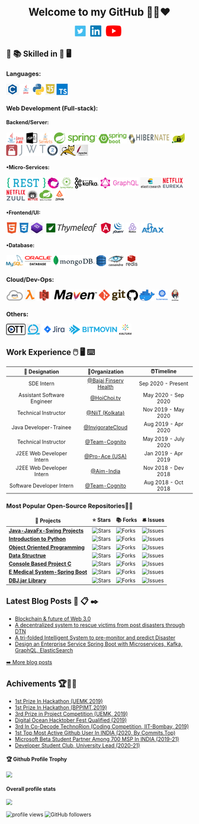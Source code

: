 ﻿
<h1 align="center"> Welcome to my GitHub 👨‍💻❤️</h1>
  
<!--
[![HitCount](http://hits.dwyl.com/Mr-PerFectt/Mr-PerFectt.svg)](http://hits.dwyl.com/Mr-PerFectt/Mr-PerFectt)
<b>- Platform:</b>
# Hi, I'm Santanu Kumar Paikaray 👋:man_technologist:
### Platform
<code><img src="https://raw.githubusercontent.com/Mr-PerFectt/Mr-PerFectt/master/img/platform/linux.png" height="30"></code>
<code><img src="https://raw.githubusercontent.com/Mr-PerFectt/Mr-PerFectt/master/img/platform/windows.jpg" height="30"></code>
<img src="https://gpvc.arturio.dev/Mr-PerFectt" alt="profile views"/> (https://visitor-badge.glitch.me/badge?page_id=Mr-PerFectt.Mr-PerFectt --->

<!--<img src="https://raw.githubusercontent.com/Mr-PerFectt/Mr-PerFectt/master/frame.jpg" > -->
<p align="center">
<a href="https://twitter.com/PaikaraySantanu"><img height="30" src="https://raw.githubusercontent.com/Mr-PerFectt/Mr-PerFectt/master/img/social/t.jpg"></a>&nbsp;&nbsp;
<a href="https://www.linkedin.com/in/santanu-kumar-paikaray-989a181a6/"><img height="30" src="https://raw.githubusercontent.com/Mr-PerFectt/Mr-PerFectt/master/img/social/l.png"></a>&nbsp;&nbsp;
<a href="https://www.youtube.com/channel/UC44Igj1mSwOYsfQo6VUfr9g"><img height="30" src="https://raw.githubusercontent.com/Mr-PerFectt/Mr-PerFectt/master/img/social/Yt.png"></a>&nbsp;&nbsp;

  


## :open_book: :books: Skilled in :closed_book: :desktop_computer:


### Languages:
<code><img src="https://raw.githubusercontent.com/Mr-PerFectt/Mr-PerFectt/master/img/pl/c.png" height="30"></code>
<code><img src="https://raw.githubusercontent.com/Mr-PerFectt/Mr-PerFectt/master/img/pl/java.png" height="30"></code>
<code><img src="https://raw.githubusercontent.com/Mr-PerFectt/Mr-PerFectt/master/img/pl/python.png" height="30"></code>
<code><img src="https://raw.githubusercontent.com/Mr-PerFectt/Mr-PerFectt/master/img/pl/js.png" height="30"></code>
<code><img src="https://raw.githubusercontent.com/Mr-PerFectt/Mr-PerFectt/master/img/pl/ts.png" height="30"></code>

### Web Development (Full-stack):

#### Backend/Server:
<code><img src="https://raw.githubusercontent.com/Mr-PerFectt/Mr-PerFectt/master/img/web/backend/j2ee.png" height="30"></code>
<code><img src="https://raw.githubusercontent.com/Mr-PerFectt/Mr-PerFectt/master/img/web/backend/jsp.png" height="30"></code>
<code><img src="https://raw.githubusercontent.com/Mr-PerFectt/Mr-PerFectt/master/img/web/backend/servlet.png" height="30"></code>
<code><img src="https://raw.githubusercontent.com/Mr-PerFectt/Mr-PerFectt/master/img/web/backend/spring-1.png" height="30"></code>
<code><img src="https://raw.githubusercontent.com/Mr-PerFectt/Mr-PerFectt/master/img/web/backend/spring-boot.png" height="30"></code>
<code><img src="https://raw.githubusercontent.com/Mr-PerFectt/Mr-PerFectt/master/img/web/backend/hibernate.jpeg" height="30"></code>
<code><img src="https://raw.githubusercontent.com/Mr-PerFectt/Mr-PerFectt/master/img/web/security/security.png" height="30"></code>
<code><img src="https://raw.githubusercontent.com/Mr-PerFectt/Mr-PerFectt/master/img/web/security/ldap.png" height="30"></code>
<code><img src="https://raw.githubusercontent.com/Mr-PerFectt/Mr-PerFectt/master/img/web/security/jwt.png" height="30"></code>
<code><img src="https://raw.githubusercontent.com/Mr-PerFectt/Mr-PerFectt/master/img/web/security/oauth.png" height="30"></code>
<code><img src="https://raw.githubusercontent.com/Mr-PerFectt/Mr-PerFectt/master/img/web/backend/tomcat.jpg" height="30"></code>

#### •Micro-Services:
<code><img src="https://raw.githubusercontent.com/Mr-PerFectt/Mr-PerFectt/master/img/web/ms/rest.png" height="30"></code>
<code><img src="https://raw.githubusercontent.com/Mr-PerFectt/Mr-PerFectt/master/img/web/ms/rx.png" height="30"></code>
<code><img src="https://raw.githubusercontent.com/Mr-PerFectt/Mr-PerFectt/master/img/web/ms/webflux.jpg" height="30"></code>
<code><img src="https://raw.githubusercontent.com/Mr-PerFectt/Mr-PerFectt/master/img/web/ms/kafka.png" height="30"></code>
<code><img src="https://raw.githubusercontent.com/Mr-PerFectt/Mr-PerFectt/master/img/web/ms/graphql.png" height="30"></code>
<code><img src="https://raw.githubusercontent.com/Mr-PerFectt/Mr-PerFectt/master/img/web/ms/elastic.png" height="30"></code>
<code><img src="https://raw.githubusercontent.com/Mr-PerFectt/Mr-PerFectt/master/img/web/ms/eureka.png" height="30"></code>
<code><img src="https://raw.githubusercontent.com/Mr-PerFectt/Mr-PerFectt/master/img/web/ms/zuul.png" height="30"></code>
<code><img src="https://raw.githubusercontent.com/Mr-PerFectt/Mr-PerFectt/master/img/web/ms/hystrix.jpg" height="30"></code>
<code><img src="https://raw.githubusercontent.com/Mr-PerFectt/Mr-PerFectt/master/img/web/ms/seluth.png" height="30"></code>
<code><img src="https://raw.githubusercontent.com/Mr-PerFectt/Mr-PerFectt/master/img/web/ms/zipkin.png" height="30"></code>

#### •Frontend/UI:
<code><img src="https://raw.githubusercontent.com/Mr-PerFectt/Mr-PerFectt/master/img/web/ui/html.png" height="30"></code>
<code><img src="https://raw.githubusercontent.com/Mr-PerFectt/Mr-PerFectt/master/img/web/ui/css.png" height="30"></code>
<code><img src="https://raw.githubusercontent.com/Mr-PerFectt/Mr-PerFectt/master/img/web/ui/bt.jpg" height="30"></code>
<code><img src="https://raw.githubusercontent.com/Mr-PerFectt/Mr-PerFectt/master/img/web/ui/thymeleaf.png" height="30"></code>
<code><img src="https://raw.githubusercontent.com/Mr-PerFectt/Mr-PerFectt/master/img/web/ui/angular.jpg" height="30"></code>
<code><img src="https://raw.githubusercontent.com/Mr-PerFectt/Mr-PerFectt/master/img/web/ui/jq.jpg" height="30"></code>
<code><img src="https://raw.githubusercontent.com/Mr-PerFectt/Mr-PerFectt/master/img/web/ui/redux.png" height="30"></code>
<code><img src="https://raw.githubusercontent.com/Mr-PerFectt/Mr-PerFectt/master/img/web/ui/ajax.png" height="30"></code>

#### •Database:
<code><img src="https://raw.githubusercontent.com/Mr-PerFectt/Mr-PerFectt/master/img/db/mysql1.png" height="30"></code>
<code><img src="https://raw.githubusercontent.com/Mr-PerFectt/Mr-PerFectt/master/img/db/oracle.png" height="30"></code>
<code><img src="https://raw.githubusercontent.com/Mr-PerFectt/Mr-PerFectt/master/img/db/mongo.png" height="30"></code>
<code><img src="https://raw.githubusercontent.com/Mr-PerFectt/Mr-PerFectt/master/img/db/dy.png" height="30"></code>
<code><img src="https://raw.githubusercontent.com/Mr-PerFectt/Mr-PerFectt/master/img/db/cas.png" height="30"></code>
<code><img src="https://raw.githubusercontent.com/Mr-PerFectt/Mr-PerFectt/master/img/db/redis.png" height="30"></code>

### Cloud/Dev-Ops:
<code><img src="https://raw.githubusercontent.com/Mr-PerFectt/Mr-PerFectt/master/img/cloud/aws.png" height="30"></code>
<code><img src="https://raw.githubusercontent.com/Mr-PerFectt/Mr-PerFectt/master/img/cloud/lambda.png" height="30"></code>
<code><img src="https://raw.githubusercontent.com/Mr-PerFectt/Mr-PerFectt/master/img/cloud/s3.png" height="30"></code>
<code><img src="https://raw.githubusercontent.com/Mr-PerFectt/Mr-PerFectt/master/img/cloud/maven.png" height="30"></code>
<code><img src="https://raw.githubusercontent.com/Mr-PerFectt/Mr-PerFectt/master/img/cloud/git.png" height="30"></code>
<code><img src="https://raw.githubusercontent.com/Mr-PerFectt/Mr-PerFectt/master/img/cloud/github.png" height="30"></code>
<code><img src="https://raw.githubusercontent.com/Mr-PerFectt/Mr-PerFectt/master/img/cloud/docker.png" height="30"></code>
<code><img src="https://raw.githubusercontent.com/Mr-PerFectt/Mr-PerFectt/master/img/cloud/ku.jpg" height="30"></code>
<code><img src="https://raw.githubusercontent.com/Mr-PerFectt/Mr-PerFectt/master/img/cloud/jenkins.jpg" height="30"></code>

### Others:
<code><img src="https://raw.githubusercontent.com/Mr-PerFectt/Mr-PerFectt/master/img/other/ott.png" height="30"></code>
<code><img src="https://raw.githubusercontent.com/Mr-PerFectt/Mr-PerFectt/master/img/other/agile.jpg" height="30"></code>
<code><img src="https://raw.githubusercontent.com/Mr-PerFectt/Mr-PerFectt/master/img/other/jira.png" height="30"></code>
<code><img src="https://raw.githubusercontent.com/Mr-PerFectt/Mr-PerFectt/master/img/other/bitmovin.png" height="30"></code>
<code><img src="https://raw.githubusercontent.com/Mr-PerFectt/Mr-PerFectt/master/img/other/kaltura.png" height="30"></code>


## Work Experience :computer_mouse: :desktop_computer: :keyboard:

| 💼 Designation |  🏢Organization | ⏰Timeline  |
| :-: | :-: | :-: |
| SDE Intern | [@Bajaj Finserv Health](https://www.bajajfinservhealth.in/) | Sep 2020 - Present |
| Assistant Software Engineer | [@HoiChoi.tv](https://www.hoichoi.tv/) | May 2020 - Sep 2020 |
| Technical Instructor | [@NiiT (Kolkata)](https://www.linkedin.com/posts/soumyadip-chowdhury_trainer-java-web-activity-6619275621568737280-dpDR) | Nov 2019 - May 2020 |
| Java Developer-Trainee | [@InvigorateCloud](https://invigoratecloud.com/) | Aug 2019 - Apr 2020 |
| Technical Instructor | [@Team-Cognito](https://www.linkedin.com/posts/soumyadip-chowdhury_trainer-summertraining-webapplicationdevelopment-activity-6552178927043997696-FhR3) | May 2019 - July 2020 |
| J2EE Web Developer Intern | [@Pro-Ace (USA)](https://lightningspeedmatchmaker.com/#our-team) | Jan 2019 - Apr 2019 |
| J2EE Web Developer Intern | [@Aim-India](http://www.aimindia.org.in) | Nov 2018 - Dev 2018 |
| Software Developer Intern | [@Team-Cognito]() | Aug 2018 - Oct 2018 |

<h3>Most Popular Open-Source Repositories🔺👑</h3>
<table>
  <thead align="center">
    <tr border: none;>
      <td><b>🎁 Projects</b></td>
      <td><b>⭐ Stars</b></td>
      <td><b>📚 Forks</b></td>
	 <td><b>🛎 Issues</b></td>
    </tr>
  </thead>
  <tbody>
  <tr>
	    <td><a href="https://github.com/Mr-PerFectt/Java-JavaFx-Swing-Projects-Desktop-Application-GUI-Software"><b>Java-JavaFx-Swing Projects</b></a></td>
      <td><img alt="Stars" src="https://img.shields.io/github/stars/Mr-PerFectt/Java-JavaFx-Swing-Projects-Desktop-Application-GUI-Software?style=flat-round&labelColor=343b41"/></td>
      <td><img alt="Forks" src="https://img.shields.io/github/forks/Mr-PerFectt/Java-JavaFx-Swing-Projects-Desktop-Application-GUI-Software?style=flat-round&labelColor=343b41"/></td>
      <td><img alt="Issues" src="https://img.shields.io/github/issues/Mr-PerFectt/Java-JavaFx-Swing-Projects-Desktop-Application-GUI-Software?style=flat-round&labelColor=343b41"/></td>
     </tr>
	 <tr>
	    <td><a href="https://github.com/Mr-PerFectt/Introduction-to-Python"><b>Introduction to Python</b></a></td>
      <td><img alt="Stars" src="https://img.shields.io/github/stars/Mr-PerFectt/Introduction-to-Python?style=flat-round&labelColor=343b41"/></td>
      <td><img alt="Forks" src="https://img.shields.io/github/forks/Mr-PerFectt/Introduction-to-Python?style=flat-round&labelColor=343b41"/></td>
 <td><img alt="Issues" src="https://img.shields.io/github/issues/Mr-PerFectt/Introduction-to-Python?style=flat-round&labelColor=343b41"/></td>    </tr>
	  	 <tr>
	    <td><a href="https://github.com/Mr-PerFectt/Object-Oriented-Programming-Using-Python"><b>Object Oriented Programming</b></a></td>
      <td><img alt="Stars" src="https://img.shields.io/github/stars/Mr-PerFectt/Object-Oriented-Programming-Using-Python?style=flat-round&labelColor=343b41"/></td>
      <td><img alt="Forks" src="https://img.shields.io/github/forks/Mr-PerFectt/Object-Oriented-Programming-Using-Python?style=flat-round&labelColor=343b41"/></td>
 <td><img alt="Issues" src="https://img.shields.io/github/issues/Mr-PerFectt/Object-Oriented-Programming-Using-Python?style=flat-round&labelColor=343b41"/></td>    </tr>
 <tr>
	  <tr>
	    <td><a href="https://github.com/Mr-PerFectt/Data-Structure-and-Algorithm-Using-Python"><b>Data Structrue</b></a></td>
      <td><img alt="Stars" src="https://img.shields.io/github/stars/Mr-PerFectt/Data-Structure-and-Algorithm-Using-Python?style=flat-round&labelColor=343b41"/></td>
      <td><img alt="Forks" src="https://img.shields.io/github/forks/Mr-PerFectt/Data-Structure-and-Algorithm-Using-Python?style=flat-round&labelColor=343b41"/></td>
 <td><img alt="Issues" src="https://img.shields.io/github/issues/Mr-PerFectt/Data-Structure-and-Algorithm-Using-Python?style=flat-round&labelColor=343b41"/></td>    </tr>
 	  <tr>
	    <td><a href="https://github.com/Mr-PerFectt/Console-Based-Projects-C"><b>Console Based Project C</b></a></td>
      <td><img alt="Stars" src="https://img.shields.io/github/stars/Mr-PerFectt/Console-Based-Projects-C?style=flat-round&labelColor=343b41"/></td>
      <td><img alt="Forks" src="https://img.shields.io/github/forks/Mr-PerFectt/Console-Based-Projects-C?style=flat-round&labelColor=343b41"/></td>
 <td><img alt="Issues" src="https://img.shields.io/github/issues/Mr-PerFectt/Console-Based-Projects-C?style=flat-round&labelColor=343b41"/></td>    </tr>
 		 <tr>
	    <td><a href="https://github.com/Mr-PerFectt/E-Medical-System-Web-Project-Using-Spring-Boot-Security-JPA-Rest-Thymeleaf-HQL"><b>E Medical System-Spring Boot</b></a></td>
      <td><img alt="Stars" src="https://img.shields.io/github/stars/Mr-PerFectt/E-Medical-System-Web-Project-Using-Spring-Boot-Security-JPA-Rest-Thymeleaf-HQL?style=flat-round&labelColor=343b41"/></td>
      <td><img alt="Forks" src="https://img.shields.io/github/forks/Mr-PerFectt/E-Medical-System-Web-Project-Using-Spring-Boot-Security-JPA-Rest-Thymeleaf-HQL?style=flat-round&labelColor=343b41"/></td>
 <td><img alt="Issues" src="https://img.shields.io/github/issues/Mr-PerFectt/E-Medical-System-Web-Project-Using-Spring-Boot-Security-JPA-Rest-Thymeleaf-HQL?style=flat-round&labelColor=343b41"/></td>    </tr>
	   <tr>
	    <td><a href="https://github.com/Mr-PerFectt/DBJ.jar"><b>DBJ.jar Library</b></a></td>
      <td><img alt="Stars" src="https://img.shields.io/github/stars/Mr-PerFectt/DBJ.jar?style=flat-round&labelColor=343b41"/></td>
      <td><img alt="Forks" src="https://img.shields.io/github/forks/Mr-PerFectt/DBJ.jar?style=flat-round&labelColor=343b41"/></td>
 <td><img alt="Issues" src="https://img.shields.io/github/issues/Mr-PerFectt/DBJ.jar?style=flat-round&labelColor=343b41"/></td>    </tr>

 
 
  </tbody>	 
</table>


## Latest Blog Posts :speech_balloon: :clipboard: :black_nib:
  <ul>
    <li><a href="https://medium.com/@iamsoumyadip/blockchain-future-of-web-3-0-3efe6f234f4a" />Blockchain & future of Web 3.0</a></li>
   <li><a href="https://medium.com/@iamsoumyadip/a-decentralized-system-to-rescue-victims-from-natural-and-man-made-post-disasters-through-dtn-8a3faee687b8" />A decentralized system to rescue victims from post disasters through DTN</a></li>
   <li><a href="https://medium.com/@iamsoumyadip/a-tri-folded-intelligent-system-to-pre-monitor-and-predict-a-tsunami-flood-and-earthquake-based-b92961094b32" />A tri-folded Intelligent System to pre-monitor and predict Disaster</a></li>
      <li><a href="https://medium.com/@iamsoumyadip/design-an-enterprise-service-rest-api-with-mvc-binding-using-java-spring-boot-jpa-hibernate-db56108e7830" />Design an Enterprise Service Spring Boot with Microservices, Kafka, GraphQL, ElasticSearch</a></li>
  </ul>
<p><a href="https://medium.com/@iamsoumyadip">➡️ More blog posts</a></p>

## Achivements 🏆🏅🎉
  <ul>
    <li><a href="https://twitter.com/s_oumyadip/status/1246899031327920130" />1st Prize In Hackathon (UEMK,2019)</a></li>
   <li><a href="https://www.linkedin.com/posts/soumyadip-chowdhury_hackathon-appmania-bppimt-activity-6548197270330929152-NkK4" />1st Prize In Hackathon (BPPIMT,2019)</a></li>
   <li><a href="https://twitter.com/s_oumyadip/status/1246899749287948288" />3rd Prize in Project Competition (UEMK, 2019)</a></li>
     <li><a href="https://www.linkedin.com/posts/soumyadip-chowdhury_haktoberfest2019-hacktoberfest2019-digitalocean-activity-6593966104467599360-unkY" />Digital Ocean Hacktober Fest Qualified (2019)</a></li>
       <li><a href="https://www.linkedin.com/posts/soumyadip-chowdhury_technorion-iitbombay-techfest-activity-6583805124882325504-6he2" />3rd In Co-Decode TechnoRion (Coding Competition, IIT-Bombay, 2019)</a></li>
   <li><a href="https://twitter.com/s_oumyadip/status/1288160643225280513" />1st Top Most Active Github User In INDIA (2020, By Commits.Top)
<li><a href="https://www.linkedin.com/posts/soumyadip-chowdhury_beta-msp-mspabrgold-activity-6659703773394546694-GKGQ" />Microsoft Beta Student Partner Among 700 MSP In INDIA (2019-21)</a></li>
  <li><a href="#" />Developer Student Club, University Lead (2020-21)</a></li>
  
  </ul>
  
<div>
  <h4>🏆 Github Profile Trophy</h4>
  <a href="https://github.com/ryo-ma/github-profile-trophy">
    <img src="https://github-profile-trophy.vercel.app/?username=Mr-PerFectt&column=7&hide=PullRequest"/>
  </a>
</div>


#### Overall profile stats
![](https://github-readme-stats.vercel.app/api?username=Mr-PerFectt&count_private=true&theme=merko&show_icons=true&hide=prs)

<img src="https://gpvc.arturio.dev/Mr-PerFectt" alt="profile views"/>  <img alt="GitHub followers" src="https://img.shields.io/github/followers/Mr-PerFectt?style=social"/> 

<!--- 
<p   align="center" >
<a href="https://www.buymeacoffee.com/soumyadip" target="_blank"><img src="https://www.buymeacoffee.com/assets/img/custom_images/orange_img.png" alt="Buy Me A Coffee" style="height: 41px !important;width: 174px !important;box-shadow: 0px 3px 2px 0px rgba(190, 190, 190, 0.5) !important;-webkit-box-shadow: 0px 3px 2px 0px rgba(190, 190, 190, 0.5) !important;" ></a></p>--->

